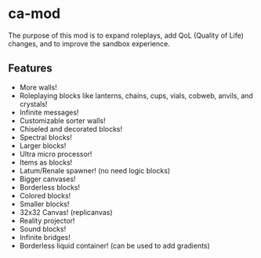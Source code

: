 # ca-mod
The purpose of this mod is to expand roleplays, add QoL (Quality of Life) changes, and to improve the sandbox experience.
## Features
- More walls!
- Roleplaying blocks like lanterns, chains, cups, vials, cobweb, anvils, and crystals!
- Infinite messages!
- Customizable sorter walls!
- Chiseled and decorated blocks!
- Spectral blocks!
- Larger blocks!
- Ultra micro processor!
- Items as blocks!
- Latum/Renale spawner! (no need logic blocks)
- Bigger canvases!
- Borderless blocks!
- Colored blocks!
- Smaller blocks!
- 32x32 Canvas! (replicanvas)
- Reality projector!
- Sound blocks!
- Infinite bridges!
- Borderless liquid container! (can be used to add gradients)
